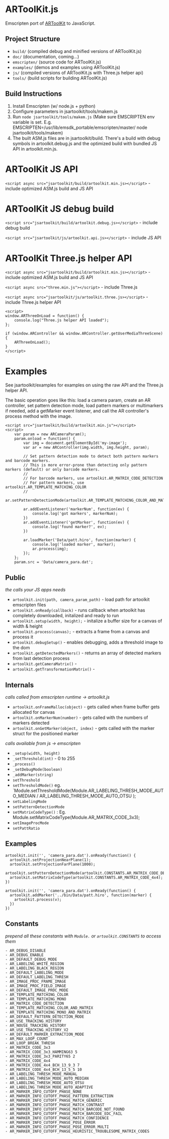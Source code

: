 # ARToolKit.js

Emscripten port of [ARToolKit](https://github.com/artoolkit/artoolkit5) to JavaScript.

## Project Structure

- `build/` (compiled debug and minified versions of ARToolKit.js)
- `doc/` (documentation, coming...)
- `emscripten/` (source code for ARToolKit.js)
- `examples/` (demos and examples using ARToolKit.js)
- `js/` (compiled versions of ARToolKit.js with Three.js helper api)
- `tools/` (build scripts for building ARToolKit.js)

## Build Instructions

1. Install Emscripten (w/ node.js + python)
2. Configure parameters in jsartoolkit/tools/makem.js
3. Run `node jsartoolkit/tools/makem.js`
	(Make sure EMSCRIPTEN env variable is set. E.g. EMSCRIPTEN=/usr/lib/emsdk_portable/emscripten/master/ node jsartoolkit/tools/makem)
4. The built ASM.js files are in jsartoolkit/build. There's a build with debug symbols in artoolkit.debug.js and the optimized build with bundled JS API in artoolkit.min.js.

# ARToolKit JS API
`<script async src="jsartoolkit/build/artoolkit.min.js></script>` - include optimized ASM.js build and JS API

# ARToolKit JS debug build
`<script src="jsartoolkit/build/artoolkit.debug.js></script>` - include debug build

`<script src="jsartoolkit/js/artoolkit.api.js></script>` - include JS API

# ARToolKit Three.js helper API
`<script async src="jsartoolkit/build/artoolkit.min.js></script>` - include optimized ASM.js build and JS API

`<script async src="three.min.js"></script>` - include Three.js

`<script async src="jsartoolkit/js/artoolkit.three.js></script>` - include Three.js helper API

    <script>
    window.ARThreeOnLoad = function() {
        console.log("Three.js helper API loaded");
    };

    if (window.ARController && window.ARController.getUserMediaThreeScene) {
        ARThreeOnLoad();
    }
    </script>

# Examples

See jsartoolkit/examples for examples on using the raw API and the Three.js helper API.

The basic operation goes like this: load a camera param, create an AR controller, set pattern detection mode, load pattern markers or multimarkers if needed, add a getMarker event listener, and call the AR controller's process method with the image.

    <script src="jsartoolkit/build/artoolkit.min.js"></script>
    <script>
        var param = new ARCameraParam();
        param.onload = function() {
            var img = document.getElementById('my-image');
            var ar = new ARController(img.width, img.height, param);

            // Set pattern detection mode to detect both pattern markers and barcode markers.
            // This is more error-prone than detecting only pattern markers (default) or only barcode markers.
            //
            // For barcode markers, use artoolkit.AR_MATRIX_CODE_DETECTION
            // For pattern markers, use artoolkit.AR_TEMPLATE_MATCHING_COLOR
            // 
            ar.setPatternDetectionMode(artoolkit.AR_TEMPLATE_MATCHING_COLOR_AND_MATRIX);

            ar.addEventListener('markerNum', function(ev) {
                console.log('got markers', markerNum);
            })
            ar.addEventListener('getMarker', function(ev) {
                console.log('found marker?', ev);
            })

            ar.loadMarker('Data/patt.hiro', function(marker) {
                console.log('loaded marker', marker);
                ar.process(img);
            });
        };
        param.src = 'Data/camera_para.dat';


## Public
*the calls your JS apps needs*
- `artoolkit.init(path, camera_param_path)` - load path for artoolkit emscripten files
- `artoolkit.onReady(callback)` - runs callback when artoolkit has completely downloaded, initalized and ready to run
- `artoolkit.setup(width, height);` - initalize a buffer size for a canvas of width & height
- `artoolkit.process(canvas);` - extracts a frame from a canvas and process it
- `artoolkit.debugSetup()` - enables debugging, adds a threshold image to the dom
- `artoolkit.getDetectedMarkers()` - returns an array of detected markers from last detection process
- `artoolkit.getCameraMatrix()` -
- `artoolkit.getTransformationMatrix()` -

## Internals

*calls called from emscripten runtime -> artoolkit.js*
- `artoolkit.onFrameMalloc(object)` - gets called when frame buffer gets allocated for canvas
- `artoolkit.onMarkerNum(number)` - gets called with the numbers of markers detected
- `artoolkit.onGetMarker(object, index)` - gets called with the marker struct for the positioned marker

*calls available from js -> emscripten*
- `_setup(width, height)`
- `_setThreshold(int)` - 0 to 255
- `_process()`
- `_setDebugMode(boolean)`
- `_addMarker(string)`
- `setThreshold`
- `setThresholdMode()` eg. `Module.setThresholdMode(Module.AR_LABELING_THRESH_MODE_AUTO_MEDIAN / AR_LABELING_THRESH_MODE_AUTO_OTSU );
- `setLabelingMode`
- `setPatternDetectionMode`
- `setMatrixCodeType()` : Eg. Module.setMatrixCodeType(Module.AR_MATRIX_CODE_3x3);
- `setImageProcMode`
- `setPattRatio`

## Examples
```
artoolkit.init('', 'camera_para.dat').onReady(function() {
  artoolkit.setProjectionNearPlane(1);
  artoolkit.setProjectionFarPlane(1000);
  artoolkit.setPatternDetectionMode(artoolkit.CONSTANTS.AR_MATRIX_CODE_DETECTION);
  artoolkit.setMatrixCodeType(artoolkit.CONSTANTS.AR_MATRIX_CODE_4x4);
})

artoolkit.init('', 'camera_para.dat').onReady(function() {
  artoolkit.addMarker('../bin/Data/patt.hiro', function(marker) {
    artoolkit.process(v);
  })
})
```

## Constants
*prepend all these constants with `Module.` or `artoolkit.CONSTANTS` to access them*
```
- AR_DEBUG_DISABLE
- AR_DEBUG_ENABLE
- AR_DEFAULT_DEBUG_MODE
- AR_LABELING_WHITE_REGION
- AR_LABELING_BLACK_REGION
- AR_DEFAULT_LABELING_MODE
- AR_DEFAULT_LABELING_THRESH
- AR_IMAGE_PROC_FRAME_IMAGE
- AR_IMAGE_PROC_FIELD_IMAGE
- AR_DEFAULT_IMAGE_PROC_MODE
- AR_TEMPLATE_MATCHING_COLOR
- AR_TEMPLATE_MATCHING_MONO
- AR_MATRIX_CODE_DETECTION
- AR_TEMPLATE_MATCHING_COLOR_AND_MATRIX
- AR_TEMPLATE_MATCHING_MONO_AND_MATRIX
- AR_DEFAULT_PATTERN_DETECTION_MODE
- AR_USE_TRACKING_HISTORY
- AR_NOUSE_TRACKING_HISTORY
- AR_USE_TRACKING_HISTORY_V2
- AR_DEFAULT_MARKER_EXTRACTION_MODE
- AR_MAX_LOOP_COUNT
- AR_LOOP_BREAK_THRESH
- AR_MATRIX_CODE_3x3
- AR_MATRIX_CODE_3x3_HAMMING63 5
- AR_MATRIX_CODE_3x3_PARITY65 2
- AR_MATRIX_CODE_4x4
- AR_MATRIX_CODE_4x4_BCH_13_9_3 7
- AR_MATRIX_CODE_4x4_BCH_13_5_5 10
- AR_LABELING_THRESH_MODE_MANUAL
- AR_LABELING_THRESH_MODE_AUTO_MEDIAN
- AR_LABELING_THRESH_MODE_AUTO_OTSU
- AR_LABELING_THRESH_MODE_AUTO_ADAPTIVE
- AR_MARKER_INFO_CUTOFF_PHASE_NONE
- AR_MARKER_INFO_CUTOFF_PHASE_PATTERN_EXTRACTION
- AR_MARKER_INFO_CUTOFF_PHASE_MATCH_GENERIC
- AR_MARKER_INFO_CUTOFF_PHASE_MATCH_CONTRAST
- AR_MARKER_INFO_CUTOFF_PHASE_MATCH_BARCODE_NOT_FOUND
- AR_MARKER_INFO_CUTOFF_PHASE_MATCH_BARCODE_EDC_FAIL
- AR_MARKER_INFO_CUTOFF_PHASE_MATCH_CONFIDENCE
- AR_MARKER_INFO_CUTOFF_PHASE_POSE_ERROR
- AR_MARKER_INFO_CUTOFF_PHASE_POSE_ERROR_MULTI
- AR_MARKER_INFO_CUTOFF_PHASE_HEURISTIC_TROUBLESOME_MATRIX_CODES
```
